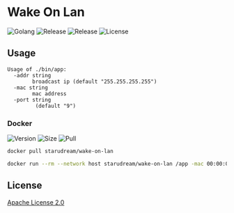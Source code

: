 # Wake On Lan

![Golang](https://img.shields.io/github/actions/workflow/status/starudream/wake-on-lan/golang.yml?label=golang&style=for-the-badge)
![Release](https://img.shields.io/github/actions/workflow/status/starudream/wake-on-lan/release.yml?label=release&style=for-the-badge)
![Release](https://img.shields.io/github/v/release/starudream/wake-on-lan?include_prereleases&sort=semver&style=for-the-badge)
![License](https://img.shields.io/github/license/starudream/wake-on-lan?style=for-the-badge)

## Usage

```
Usage of ./bin/app:
  -addr string
    	broadcast ip (default "255.255.255.255")
  -mac string
    	mac address
  -port string
    	 (default "9")
```

### Docker

![Version](https://img.shields.io/docker/v/starudream/wake-on-lan?sort=semver&style=for-the-badge)
![Size](https://img.shields.io/docker/image-size/starudream/wake-on-lan?sort=semver&style=for-the-badge)
![Pull](https://img.shields.io/docker/pulls/starudream/wake-on-lan?style=for-the-badge)

```bash
docker pull starudream/wake-on-lan
```

```bash
docker run --rm --network host starudream/wake-on-lan /app -mac 00:00:00:00:00:00
```

## License

[Apache License 2.0](./LICENSE)
